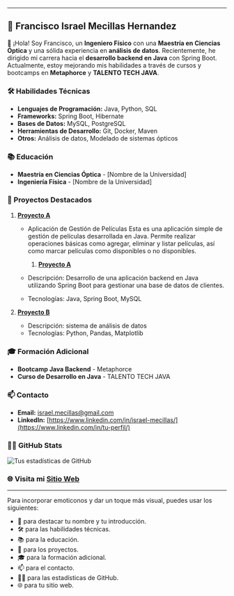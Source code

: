  

---

## 🚀 Francisco Israel Mecillas Hernandez

👋 ¡Hola! Soy Francisco, un **Ingeniero Físico** con una **Maestría en Ciencias Óptica** y una sólida experiencia en **análisis de datos**. Recientemente, he dirigido mi carrera hacia el **desarrollo backend en Java** con Spring Boot. Actualmente, estoy mejorando mis habilidades a través de cursos y bootcamps en **Metaphorce** y **TALENTO TECH JAVA**.

### 🛠️ Habilidades Técnicas

- **Lenguajes de Programación:** Java, Python, SQL
- **Frameworks:** Spring Boot, Hibernate
- **Bases de Datos:** MySQL, PostgreSQL
- **Herramientas de Desarrollo:** Git, Docker, Maven
- **Otros:** Análisis de datos, Modelado de sistemas ópticos

### 📚 Educación

- **Maestría en Ciencias Óptica** - [Nombre de la Universidad]
- **Ingeniería Física** - [Nombre de la Universidad]

### 🌟 Proyectos Destacados

1. **[Proyecto A](https://github.com/IsraQuanDev/Skill.3.JAVA.POO_Metaphorce)**
   - Aplicación de Gestión de Películas
Esta es una aplicación simple de gestión de películas desarrollada en Java. Permite realizar operaciones básicas como agregar, eliminar y listar películas, así como marcar películas como disponibles o no disponibles.
 
  
     1. **[Proyecto A]( https://github.com/IsraQuanDev/API.RESTFULL-CRUD-Java-JPA-Spring-Boot-MySQL-)**
    - Descripción: Desarrollo de una aplicación backend en Java utilizando Spring Boot para gestionar una base de datos de clientes.
   - Tecnologías: Java, Spring Boot, MySQL

    

3. **[Proyecto B](https://github.com/IsraQuanDev/Talento.Tech.GTO-DataScience)**
   - Descripción:   sistema de análisis de datos  
   - Tecnologías: Python, Pandas, Matplotlib

### 🎓 Formación Adicional

- **Bootcamp Java Backend** - Metaphorce
- **Curso de Desarrollo en Java** - TALENTO TECH JAVA

### 📫 Contacto

- **Email:** [israel.mecillas@gmail.com](mailto:tu.email@example.com)
- **LinkedIn:** [https://www.linkedin.com/in/israel-mecillas/](https://www.linkedin.com/in/tu-perfil/)
 
### 🧑‍💻 GitHub Stats

![Tus estadísticas de GitHub](https://github-readme-stats.vercel.app/api?username=tu-usuario-github&show_icons=true&theme=radical)

### 🌐 Visita mi [Sitio Web](#)

---

Para incorporar emoticonos y dar un toque más visual, puedes usar los siguientes:

- 🚀 para destacar tu nombre y tu introducción.
- 🛠️ para las habilidades técnicas.
- 📚 para la educación.
- 🌟 para los proyectos.
- 🎓 para la formación adicional.
- 📫 para el contacto.
- 🧑‍💻 para las estadísticas de GitHub.
- 🌐 para tu sitio web.
